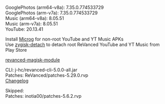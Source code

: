 GooglePhotos (arm64-v8a): 7.35.0.774533729  
GooglePhotos (arm-v7a): 7.35.0.774533729  
Music (arm64-v8a): 8.05.51  
Music (arm-v7a): 8.05.51  
YouTube: 20.13.41  

Install [Microg](https://github.com/ReVanced/GmsCore/releases) for non-root YouTube and YT Music APKs  
Use [zygisk-detach](https://github.com/j-hc/zygisk-detach) to detach root ReVanced YouTube and YT Music from Play Store  

[revanced-magisk-module](https://github.com/j-hc/revanced-magisk-module)
  
CLI: j-hc/revanced-cli-5.0.0-all.jar  
Patches: ReVanced/patches-5.29.0.rvp  
[Changelog](https://github.com/ReVanced/revanced-patches/releases/tag/v5.29.0)  

Skipped:  
Patches: inotia00/patches-5.6.2.rvp    
